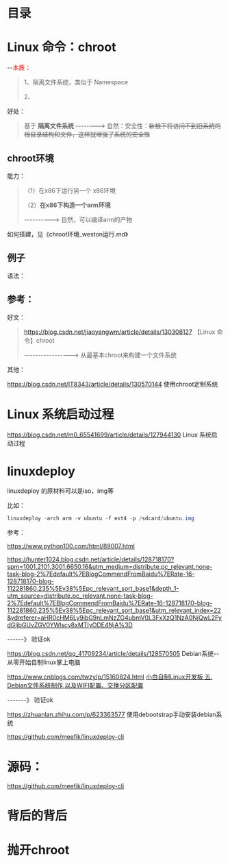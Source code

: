 

# 目录



# Linux 命令：chroot

--<font color='red'>本质：</font>

> 1、隔离文件系统，类似于  Namespace
>
> 2、

好处：

> 基于 **隔离文件系统** --------> 自然：安全性：~~新根下将访问不到旧系统的根目录结构和文件，这样就增强了系统的安全性~~



## chroot环境

能力：

> （1）在x86下运行另一个 x86环境
>
> （2）**在x86下构造一个arm环境**
>
> ----------> 自然，可以编译arm的产物



如何搭建，见《chroot环境_weston运行.md》



## 例子

语法：



## 参考：

好文：

> https://blog.csdn.net/jiaoyangwm/article/details/130308127   【Linux 命令】chroot
>
> ----------------->  从最基本chroot来构建一个文件系统



其他：

https://blog.csdn.net/IT8343/article/details/130570144           使用chroot定制系统



# Linux 系统启动过程

https://blog.csdn.net/m0_65541699/article/details/127944130  Linux 系统启动过程



# linuxdeploy 

linuxdeploy 的原材料可以是iso，img等

比如：

```java
linuxdeploy -arch arm -v ubuntu -f ext4 -p /sdcard/ubuntu.img
```



参考： 

 https://www.python100.com/html/89007.html



https://hunter1024.blog.csdn.net/article/details/128718170?spm=1001.2101.3001.6650.16&utm_medium=distribute.pc_relevant.none-task-blog-2%7Edefault%7EBlogCommendFromBaidu%7ERate-16-128718170-blog-112281860.235%5Ev38%5Epc_relevant_sort_base1&depth_1-utm_source=distribute.pc_relevant.none-task-blog-2%7Edefault%7EBlogCommendFromBaidu%7ERate-16-128718170-blog-112281860.235%5Ev38%5Epc_relevant_sort_base1&utm_relevant_index=22&ydreferer=aHR0cHM6Ly9ibG9nLmNzZG4ubmV0L3FxXzQ1NzA0NjQwL2FydGljbGUvZGV0YWlscy8xMTIyODE4NjA%3D    

------》 验证ok

https://blog.csdn.net/qq_41709234/article/details/128570505    Debian系统--从零开始自制linux掌上电脑

https://www.cnblogs.com/twzy/p/15160824.html    [小白自制Linux开发板 五. Debian文件系统制作,以及WIFI配置、交换分区配置 ](https://www.cnblogs.com/twzy/p/15160824.html)

-------》 验证ok

https://zhuanlan.zhihu.com/p/623363577   使用debootstrap手动安装debian系统



https://github.com/meefik/linuxdeploy-cli    

# 源码：

https://github.com/meefik/linuxdeploy-cli

# 背后的背后 



# 抛开chroot